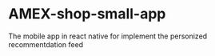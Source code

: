 # AMEX-shop-small-app
The mobile app in react native for implement the personized recommentdation feed
